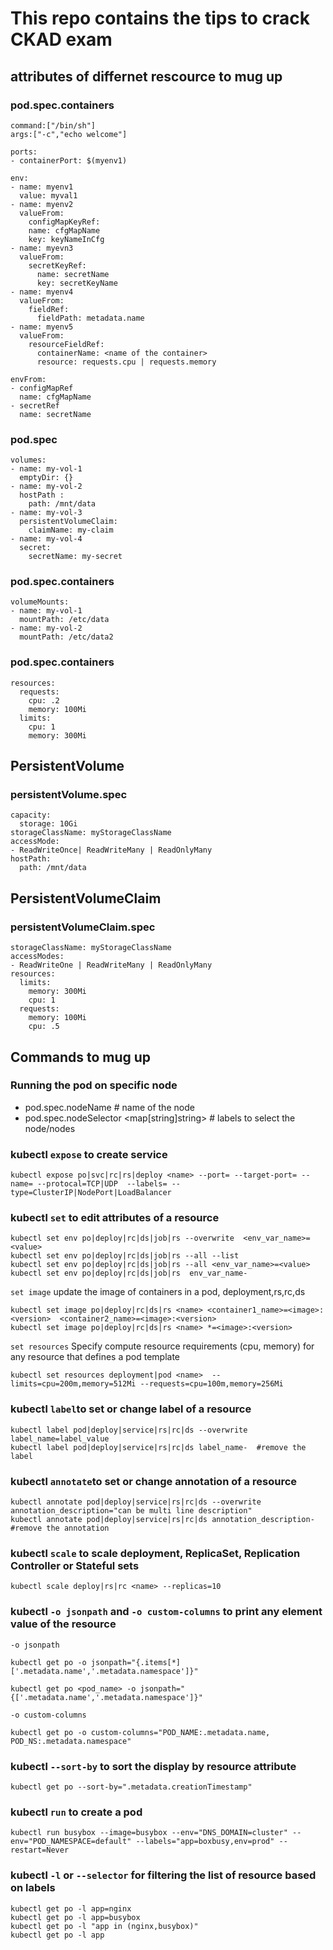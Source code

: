# This repo contains the tips to crack CKAD exam

## attributes of differnet rescource to mug up

### pod.spec.containers
```
command:["/bin/sh"]
args:["-c","echo welcome"]
```
```
ports:
- containerPort: $(myenv1)
```
```
env:
- name: myenv1
  value: myval1
- name: myenv2
  valueFrom:
    configMapKeyRef:
    name: cfgMapName
    key: keyNameInCfg
- name: myevn3
  valueFrom:
    secretKeyRef:
      name: secretName
      key: secretKeyName
- name: myenv4
  valueFrom:
    fieldRef:
      fieldPath: metadata.name
- name: myenv5
  valueFrom:
    resourceFieldRef:
      containerName: <name of the container>
      resource: requests.cpu | requests.memory
```
```
envFrom:
- configMapRef
  name: cfgMapName
- secretRef
  name: secretName
```

### pod.spec
```
volumes:
- name: my-vol-1
  emptyDir: {}
- name: my-vol-2
  hostPath :
    path: /mnt/data
- name: my-vol-3
  persistentVolumeClaim:
    claimName: my-claim
- name: my-vol-4
  secret:
    secretName: my-secret
```

### pod.spec.containers
```
volumeMounts:
- name: my-vol-1
  mountPath: /etc/data
- name: my-vol-2
  mountPath: /etc/data2
```

### pod.spec.containers
```
resources:
  requests:
    cpu: .2
    memory: 100Mi
  limits:
    cpu: 1
    memory: 300Mi
```

## PersistentVolume

### persistentVolume.spec
```
capacity:
  storage: 10Gi
storageClassName: myStorageClassName
accessMode:
- ReadWriteOnce| ReadWriteMany | ReadOnlyMany
hostPath:
  path: /mnt/data
```

## PersistentVolumeClaim

### persistentVolumeClaim.spec
```
storageClassName: myStorageClassName
accessModes:
- ReadWriteOne | ReadWriteMany | ReadOnlyMany
resources:
  limits:
    memory: 300Mi
    cpu: 1
  requests:
    memory: 100Mi
    cpu: .5
```

## Commands to mug up

### Running the pod on specific node 
- pod.spec.nodeName <string> # name of the node
- pod.spec.nodeSelector <map[string]string> # labels to select the node/nodes


### kubectl `expose` to create service
```
kubectl expose po|svc|rc|rs|deploy <name> --port= --target-port= --name= --protocal=TCP|UDP  --labels= --type=ClusterIP|NodePort|LoadBalancer
```
### kubectl `set` to edit attributes of a resource

```
kubectl set env po|deploy|rc|ds|job|rs --overwrite  <env_var_name>=<value>
kubectl set env po|deploy|rc|ds|job|rs --all --list
kubectl set env po|deploy|rc|ds|job|rs --all <env_var_name>=<value>
kubectl set env po|deploy|rc|ds|job|rs  env_var_name-
```
`set image` update the image of containers in a pod, deployment,rs,rc,ds
```
kubectl set image po|deploy|rc|ds|rs <name> <container1_name>=<image>:<version>  <container2_name>=<image>:<version> 
kubectl set image po|deploy|rc|ds|rs <name> *=<image>:<version>

```

`set resources` Specify compute resource requirements (cpu, memory) for any resource that defines a pod template
```
kubectl set resources deployment|pod <name>  --limits=cpu=200m,memory=512Mi --requests=cpu=100m,memory=256Mi
```

### kubectl `label`to set or change label of a resource
```
kubectl label pod|deploy|service|rs|rc|ds --overwrite label_name=label_value
kubectl label pod|deploy|service|rs|rc|ds label_name-  #remove the label
```

### kubectl `annotate`to set or change annotation of a resource
```
kubectl annotate pod|deploy|service|rs|rc|ds --overwrite annotation_description="can be multi line description"
kubectl annotate pod|deploy|service|rs|rc|ds annotation_description-  #remove the annotation
```

### kubectl `scale` to scale deployment, ReplicaSet, Replication Controller or Stateful sets
```
kubectl scale deploy|rs|rc <name> --replicas=10 
```

### kubectl `-o jsonpath` and `-o custom-columns` to print any element value of the resource

`-o jsonpath`
```
kubectl get po -o jsonpath="{.items[*]['.metadata.name','.metadata.namespace']}"

kubectl get po <pod_name> -o jsonpath="{['.metadata.name','.metadata.namespace']}"

```

 `-o custom-columns`
 ```
 kubectl get po -o custom-columns="POD_NAME:.metadata.name, POD_NS:.metadata.namespace"
 ```


### kubectl  `--sort-by`  to sort the display by resource attribute
```
kubectl get po --sort-by=".metadata.creationTimestamp"
```

### kubectl `run` to create a pod
```
kubectl run busybox --image=busybox --env="DNS_DOMAIN=cluster" --env="POD_NAMESPACE=default" --labels="app=boxbusy,env=prod" --restart=Never
```

### kubectl `-l` or `--selector` for filtering the list of resource based on labels
```
kubectl get po -l app=nginx
kubectl get po -l app=busybox
kubectl get po -l "app in (nginx,busybox)"
kubectl get po -l app
```

